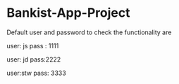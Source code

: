 # Bankist-App-Project

Default user and password to check the functionality are

user: js
pass : 1111

user: jd
pass:2222

user:stw
pass: 3333
